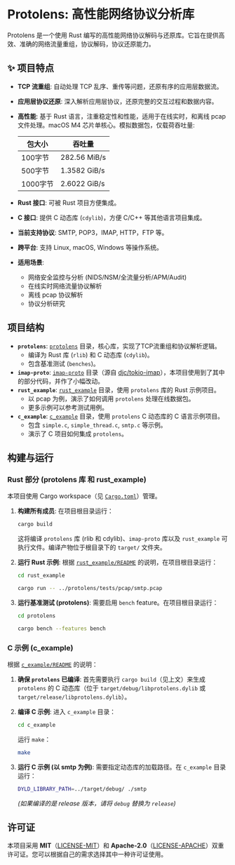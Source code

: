 # Protolens: 高性能网络协议分析库

Protolens 是一个使用 Rust 编写的高性能网络协议解码与还原库。它旨在提供高效、准确的网络流量重组，协议解码，协议还原能力。

## ✨ 项目特点

*   **TCP 流重组**: 自动处理 TCP 乱序、重传等问题，还原有序的应用层数据流。
*   **应用层协议还原**: 深入解析应用层协议，还原完整的交互过程和数据内容。
*   **高性能**: 基于 Rust 语言，注重稳定性和性能，适用于在线实时，和离线 pcap 文件处理。macOS M4 芯片单核心。模拟数据包，仅载荷吞吐量: 

    | 包大小      | 吞吐量          |
    | ---------- | -------------- |
    | 100字节     | 282.56 MiB/s   |
    | 500字节     | 1.3582 GiB/s   |
    | 1000字节    | 2.6022 GiB/s   |

*   **Rust 接口**: 可被 Rust 项目方便集成。
*   **C 接口**: 提供 C 动态库 (`cdylib`)，方便 C/C++ 等其他语言项目集成。
*   **当前支持协议**: SMTP, POP3，IMAP, HTTP，FTP 等。
*   **跨平台**: 支持 Linux, macOS, Windows 等操作系统。
*   **适用场景**:
    *   网络安全监控与分析 (NIDS/NSM/全流量分析/APM/Audit)
    *   在线实时网络流量协议解析
    *   离线 pcap 协议解析
    *   协议分析研究

## 项目结构

- **`protolens`**: [`protolens`](protolens) 目录，核心库，实现了TCP流重组和协议解析逻辑。
    - 编译为 Rust 库 (`rlib`) 和 C 动态库 (`cdylib`)。
    - 包含基准测试 (`benches`)。
- **`imap-proto`**: [`imap-proto`](imap-proto) 目录（源自 [djc/tokio-imap](https://github.com/djc/tokio-imap)），本项目使用到了其中的部分代码，并作了小幅改动。
- **`rust_example`**: [`rust_example`](rust_example) 目录，使用 `protolens` 库的 Rust 示例项目。
    - 以 pcap 为例，演示了如何调用 `protolens` 处理在线数据包。
    - 更多示例可以参考测试用例。
- **`c_example`**: [`c_example`](c_example) 目录，使用 `protolens` C 动态库的 C 语言示例项目。
    - 包含 `simple.c`, `simple_thread.c`, `smtp.c` 等示例。
    - 演示了 C 项目如何集成 `protolens`。

## 构建与运行

### Rust 部分 (protolens 库 和 rust_example)

本项目使用 Cargo workspace（见 [`Cargo.toml`](Cargo.toml)）管理。

1.  **构建所有成员**:
    在项目根目录运行：
    ```bash
    cargo build
    ```
    这将编译 `protolens` 库 (rlib 和 cdylib)、`imap-proto` 库以及 `rust_example` 可执行文件。编译产物位于根目录下的 `target/` 文件夹。

2.  **运行 Rust 示例**:
    根据 [`rust_example/README`](rust_example/README) 的说明，在项目根目录运行：
    ```bash
    cd rust_example
    ```
    ```bash
    cargo run -- ../protolens/tests/pcap/smtp.pcap
    ```

3.  **运行基准测试 (protolens)**:
    需要启用 `bench` feature。在项目根目录运行：
    ```bash
    cd protolens
    ```
    ```bash
    cargo bench --features bench
    ```

### C 示例 (c_example)

根据 [`c_example/README`](c_example/README) 的说明：

1.  **确保 `protolens` 已编译**:
    首先需要执行 `cargo build`（见上文）来生成 `protolens` 的 C 动态库（位于 `target/debug/libprotolens.dylib` 或 `target/release/libprotolens.dylib`）。

2.  **编译 C 示例**:
    进入 `c_example` 目录：
    ```bash
    cd c_example
    ```
    运行 `make`：
    ```bash
    make
    ```

3.  **运行 C 示例 (以 smtp 为例)**:
    需要指定动态库的加载路径。在 `c_example` 目录运行：
    ```bash
    DYLD_LIBRARY_PATH=../target/debug/ ./smtp
    ```
    *(如果编译的是 release 版本，请将 `debug` 替换为 `release`)*

## 许可证

本项目采用 **MIT**（[LICENSE-MIT](LICENSE-MIT)）和 **Apache-2.0**（[LICENSE-APACHE](LICENSE-APACHE)）双重许可证。您可以根据自己的需求选择其中一种许可证使用。